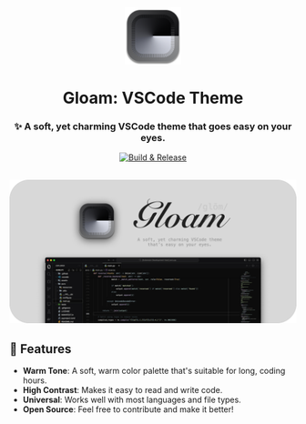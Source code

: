 <div align="center">

<img src="assets/icon.png" style="width: 100px; height: auto;">

# Gloam: VSCode Theme
### ✨ A soft, yet charming VSCode theme that goes easy on your eyes.

[![Build & Release](https://github.com/hitblast/Gloam/actions/workflows/build.yml/badge.svg)](https://github.com/hitblast/Gloam/actions/workflows/build.yml)

<br>
<img src="assets/banner.png" style="width: 800px; height: auto;">

</div>

## 🌟 Features

- **Warm Tone**: A soft, warm color palette that's suitable for long, coding hours.
- **High Contrast**: Makes it easy to read and write code.
- **Universal**: Works well with most languages and file types.
- **Open Source**: Feel free to contribute and make it better!